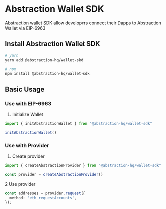 # Abstraction Wallet SDK

Abstraction wallet SDK allow developers connect their Dapps to Abstraction Wallet via EIP-6963

## Install Abstraction Wallet SDK
```sh
# yarn
yarn add @abstraction-hq/wallet-skd
```

```sh
# npm
npm install @abstraction-hq/wallet-sdk
```

## Basic Usage
### Use with EIP-6963
1. Initialize Wallet
```typescript
import { initAbstractionWallet } from "@abstraction-hq/wallet-sdk"

initAbstractionWallet()
```

### Use with Provider
1. Create provider
```typescript
import { createAbstractionProvider } from "@abstraction-hq/wallet-sdk"

const provider = createAbstractionProvider()
```

2 Use provider
```typescript
const addresses = provider.request({
  method: 'eth_requestAccounts',
});
```
